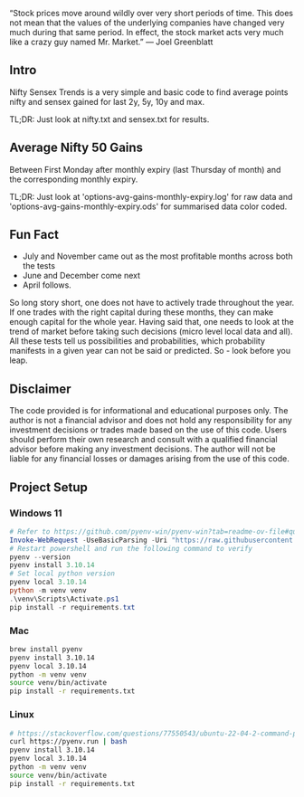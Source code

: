 “Stock prices move around wildly over very short periods of time. This does not mean that the values of the underlying companies have changed very much during that same period. In effect, the stock market acts very much like a crazy guy named Mr. Market.”
— Joel Greenblatt

## Intro 
Nifty Sensex Trends is a very simple and basic code to find average points nifty and sensex
gained for last 2y, 5y, 10y and max. 

TL;DR: 
Just look at nifty.txt and sensex.txt for results. 


## Average Nifty 50 Gains 
Between First Monday after monthly expiry (last Thursday of month) and the corresponding monthly expiry. 

TL;DR:
Just look at 'options-avg-gains-monthly-expiry.log' for raw data and 'options-avg-gains-monthly-expiry.ods' for summarised data color coded. 

## Fun Fact

  - July and November came out as the most profitable months across both the tests 
  - June and December come next 
  - April follows. 

So long story short, one does not have to actively trade throughout the year. If one trades with the right capital during these months, 
they can make enough capital for the whole year. Having said that, one needs to look at the trend of market before taking such decisions
(micro level local data and all). All these tests tell us possibilities and probabilities, which probability manifests in a given year 
can not be said or predicted. So - look before you leap. 

## Disclaimer

The code provided is for informational and educational purposes only. The author is not a financial advisor and does 
not hold any responsibility for any investment decisions or trades made based on the use of this code. Users should 
perform their own research and consult with a qualified financial advisor before making any investment decisions. 
The author will not be liable for any financial losses or damages arising from the use of this code.

## Project Setup 

### Windows 11
```powershell
# Refer to https://github.com/pyenv-win/pyenv-win?tab=readme-ov-file#quick-start
Invoke-WebRequest -UseBasicParsing -Uri "https://raw.githubusercontent.com/pyenv-win/pyenv-win/master/pyenv-win/install-pyenv-win.ps1" -OutFile "./install-pyenv-win.ps1"; &"./install-pyenv-win.ps1"
# Restart powershell and run the following command to verify
pyenv --version
pyenv install 3.10.14
# Set local python version
pyenv local 3.10.14
python -m venv venv
.\venv\Scripts\Activate.ps1
pip install -r requirements.txt
```

### Mac
```bash
brew install pyenv
pyenv install 3.10.14
pyenv local 3.10.14
python -m venv venv
source venv/bin/activate
pip install -r requirements.txt
```

### Linux 
```bash
# https://stackoverflow.com/questions/77550543/ubuntu-22-04-2-command-pyenv-not-found
curl https://pyenv.run | bash
pyenv install 3.10.14
pyenv local 3.10.14
python -m venv venv
source venv/bin/activate
pip install -r requirements.txt
```
